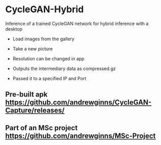 # CycleGAN-Hybrid

Inference of a trained CycleGAN network for hybrid inference with a desktop
* Load images from the gallery
* Take a new picture
* Resolution can be changed in app

* Outputs the intermediary data as compressed.gz
* Passed it to a specified IP and Port

## Pre-built apk https://github.com/andrewginns/CycleGAN-Capture/releases/

## Part of an MSc project https://github.com/andrewginns/MSc-Project


